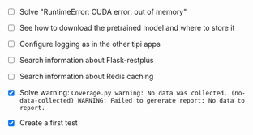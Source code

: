 - [ ] Solve "RuntimeError: CUDA error: out of memory"
- [ ] See how to download the pretrained model and where to store it
- [ ] Configure logging as in the other tipi apps
- [ ] Search information about Flask-restplus
- [ ] Search information about Redis caching


- [x] Solve warning: `Coverage.py warning: No data was collected. (no-data-collected) WARNING: Failed to generate report: No data to report.`
- [x] Create a first test
